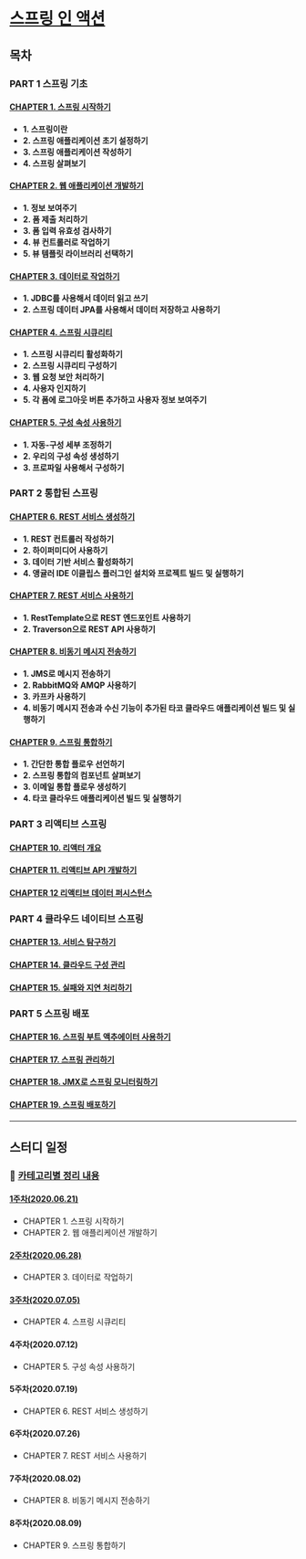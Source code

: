# [스프링 인 액션](http://www.kyobobook.co.kr/product/detailViewKor.laf?mallGb=KOR&ejkGb=KOR&linkClass=&barcode=9791190665186)

## 목차
### PART 1 스프링 기초
#### [CHAPTER 1. 스프링 시작하기](./contents/chapter1-2.md)
- **1. 스프링이란**
- **2. 스프링 애플리케이션 초기 설정하기**
- **3. 스프링 애플리케이션 작성하기**
- **4. 스프링 살펴보기**

#### [CHAPTER 2. 웹 애플리케이션 개발하기](./contents/chapter1-2.md)
- **1. 정보 보여주기**
- **2. 폼 제출 처리하기**
- **3. 폼 입력 유효성 검사하기**
- **4. 뷰 컨트롤러로 작업하기**
- **5. 뷰 템플릿 라이브러리 선택하기**

#### [CHAPTER 3. 데이터로 작업하기](./contents/chapter3.md)
- **1. JDBC를 사용해서 데이터 읽고 쓰기**
- **2. 스프링 데이터 JPA를 사용해서 데이터 저장하고 사용하기**

#### [CHAPTER 4. 스프링 시큐리티](./contents/chapter4.md)
- **1. 스프링 시큐리티 활성화하기**
- **2. 스프링 시큐리티 구성하기**
- **3. 웹 요청 보안 처리하기**
- **4. 사용자 인지하기**
- **5. 각 폼에 로그아웃 버튼 추가하고 사용자 정보 보여주기**

#### [CHAPTER 5. 구성 속성 사용하기](./contents/chapter5.md)
- **1. 자동-구성 세부 조정하기**
- **2. 우리의 구성 속성 생성하기**
- **3. 프로파일 사용해서 구성하기**

### PART 2 통합된 스프링
#### [CHAPTER 6. REST 서비스 생성하기]()
- **1. REST 컨트롤러 작성하기**
- **2. 하이퍼미디어 사용하기**
- **3. 데이터 기반 서비스 활성화하기**
- **4. 앵귤러 IDE 이클립스 플러그인 설치와 프로젝트 빌드 및 실행하기**

#### [CHAPTER 7. REST 서비스 사용하기]()
- **1. RestTemplate으로 REST 엔드포인트 사용하기**
- **2. Traverson으로 REST API 사용하기**

#### [CHAPTER 8. 비동기 메시지 전송하기]()
- **1. JMS로 메시지 전송하기**
- **2. RabbitMQ와 AMQP 사용하기**
- **3. 카프카 사용하기**
- **4. 비동기 메시지 전송과 수신 기능이 추가된 타코 클라우드 애플리케이션 빌드 및 실행하기**

#### [CHAPTER 9. 스프링 통합하기]()
- **1. 간단한 통합 플로우 선언하기**
- **2. 스프링 통합의 컴포넌트 살펴보기**
- **3. 이메일 통합 플로우 생성하기**
- **4. 타코 클라우드 애플리케이션 빌드 및 실행하기**

### PART 3 리액티브 스프링
#### [CHAPTER 10. 리액터 개요]()
#### [CHAPTER 11. 리액티브 API 개발하기]()
#### [CHAPTER 12 리액티브 데이터 퍼시스턴스]()

### PART 4 클라우드 네이티브 스프링
#### [CHAPTER 13. 서비스 탐구하기]()
#### [CHAPTER 14. 클라우드 구성 관리]()
#### [CHAPTER 15. 실패와 지연 처리하기]()

### PART 5 스프링 배포
#### [CHAPTER 16. 스프링 부트 액추에이터 사용하기]()
#### [CHAPTER 17. 스프링 관리하기]()
#### [CHAPTER 18. JMX로 스프링 모니터링하기]()
#### [CHAPTER 19. 스프링 배포하기]()

---

## 스터디 일정

### :pushpin: [카테고리별 정리 내용](./subject-link.md)

#### [1주차(2020.06.21)](./contents/chapter1-2.md)
- CHAPTER 1. 스프링 시작하기
- CHAPTER 2. 웹 애플리케이션 개발하기

#### [2주차(2020.06.28)](./contents/chapter3.md)
- CHAPTER 3. 데이터로 작업하기

#### [3주차(2020.07.05)](./contents/chapter4.md)
- CHAPTER 4. 스프링 시큐리티

#### 4주차(2020.07.12)
- CHAPTER 5. 구성 속성 사용하기

#### 5주차(2020.07.19)
- CHAPTER 6. REST 서비스 생성하기

#### 6주차(2020.07.26)
- CHAPTER 7. REST 서비스 사용하기

#### 7주차(2020.08.02)
- CHAPTER 8. 비동기 메시지 전송하기

#### 8주차(2020.08.09)
- CHAPTER 9. 스프링 통합하기
